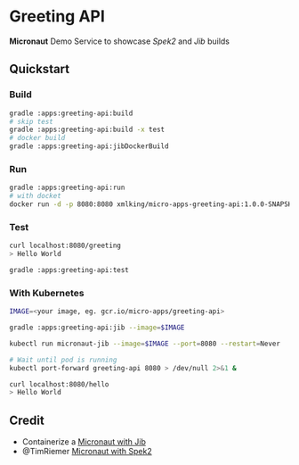 Greeting API
============

**Micronaut** Demo Service to showcase *Spek2* and *Jib* builds

## Quickstart

### Build
```bash
gradle :apps:greeting-api:build
# skip test
gradle :apps:greeting-api:build -x test 
# docker build
gradle :apps:greeting-api:jibDockerBuild
```

### Run
```bash
gradle :apps:greeting-api:run
# with docket
docker run -d -p 8080:8080 xmlking/micro-apps-greeting-api:1.0.0-SNAPSHOT
```

### Test
```bash
curl localhost:8080/greeting
> Hello World

gradle :apps:greeting-api:test
```


### With Kubernetes

```bash
IMAGE=<your image, eg. gcr.io/micro-apps/greeting-api>

gradle :apps:greeting-api:jib --image=$IMAGE

kubectl run micronaut-jib --image=$IMAGE --port=8080 --restart=Never

# Wait until pod is running
kubectl port-forward greeting-api 8080 > /dev/null 2>&1 &
```
```bash
curl localhost:8080/hello
> Hello World
```


## Credit
* Containerize a [Micronaut with Jib](https://github.com/GoogleContainerTools/jib/tree/master/examples/micronaut)
* @TimRiemer [Micronaut with Spek2](https://github.com/TimRiemer/micronaut_kotlin_spek)
